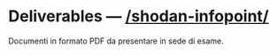 # Deliverables — [/shodan-infopoint/](https://is-shodan-21-22.github.io/shodan-infopoint/)

Documenti in formato PDF da presentare in sede di esame.
